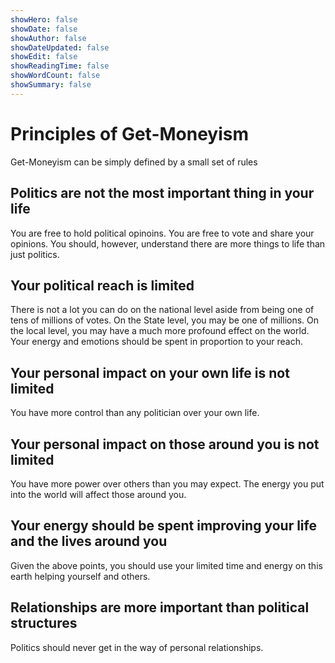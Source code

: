```yaml
---
showHero: false
showDate: false
showAuthor: false
showDateUpdated: false
showEdit: false
showReadingTime: false
showWordCount: false
showSummary: false
---
```

# Principles of Get-Moneyism
Get-Moneyism can be simply defined by a small set of rules

## Politics are not the most important thing in your life

You are free to hold political opinoins. You are free to vote and share your opinions.
You should, however, understand there are more things to life than just politics. 

## Your political reach is limited

There is not a lot you can do on the national level aside from being one of tens of millions of votes.
On the State level, you may be one of millions.
On the local level, you may have a much more profound effect on the world.
Your energy and emotions should be spent in proportion to your reach.

## Your personal impact on your own life is not limited

You have more control than any politician over your own life.

## Your personal impact on those around you is not limited

You have more power over others than you may expect.
The energy you put into the world will affect those around you.

## Your energy should be spent improving your life and the lives around you

Given the above points, you should use your limited time and energy on this earth helping yourself and others.

## Relationships are more important than political structures

Politics should never get in the way of personal relationships.
